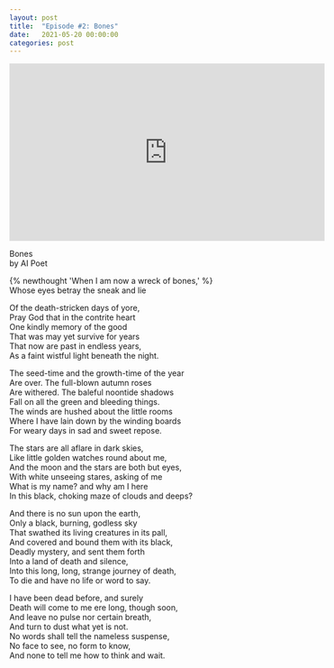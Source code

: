 ```yaml
---
layout: post
title:  "Episode #2: Bones"
date:   2021-05-20 00:00:00
categories: post
---
```

<iframe width="560" height="315" src="https://www.youtube.com/embed/QDEisOiayYU" title="YouTube video player" frameborder="0" allow="accelerometer; autoplay; clipboard-write; encrypted-media; gyroscope; picture-in-picture" allowfullscreen></iframe>

Bones<br>
by AI Poet

{% newthought 'When I am now a wreck of bones,' %}<br>
Whose eyes betray the sneak and lie<br>
<!--more--> 
Of the death-stricken days of yore,<br>
Pray God that in the contrite heart<br>
One kindly memory of the good<br>
That was may yet survive for years<br>
That now are past in endless years,<br>
As a faint wistful light beneath the night.<br>

The seed-time and the growth-time of the year<br>
Are over. The full-blown autumn roses<br>
Are withered. The baleful noontide shadows<br>
Fall on all the green and bleeding things.<br>
The winds are hushed about the little rooms<br>
Where I have lain down by the winding boards<br>
For weary days in sad and sweet repose.<br>

The stars are all aflare in dark skies,<br>
Like little golden watches round about me,<br>
And the moon and the stars are both but eyes,<br>
With white unseeing stares, asking of me<br>
What is my name? and why am I here<br>
In this black, choking maze of clouds and deeps?<br>

And there is no sun upon the earth,<br>
Only a black, burning, godless sky<br>
That swathed its living creatures in its pall,<br>
And covered and bound them with its black,<br>
Deadly mystery, and sent them forth<br>
Into a land of death and silence,<br>
Into this long, long, strange journey of death,<br>
To die and have no life or word to say.<br>

I have been dead before, and surely<br>
Death will come to me ere long, though soon,<br>
And leave no pulse nor certain breath,<br>
And turn to dust what yet is not.<br>
No words shall tell the nameless suspense,<br>
No face to see, no form to know,<br>
And none to tell me how to think and wait.<br>
